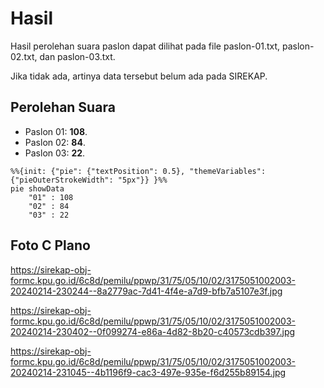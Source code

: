 # Hasil

Hasil perolehan suara paslon dapat dilihat pada file paslon-01.txt, paslon-02.txt, dan paslon-03.txt.

Jika tidak ada, artinya data tersebut belum ada pada SIREKAP.

## Perolehan Suara

 * Paslon 01: **108**.
 * Paslon 02: **84**.
 * Paslon 03: **22**.

```mermaid
%%{init: {"pie": {"textPosition": 0.5}, "themeVariables": {"pieOuterStrokeWidth": "5px"}} }%%
pie showData
    "01" : 108
    "02" : 84
    "03" : 22
```
## Foto C Plano

https://sirekap-obj-formc.kpu.go.id/6c8d/pemilu/ppwp/31/75/05/10/02/3175051002003-20240214-230244--8a2779ac-7d41-4f4e-a7d9-bfb7a5107e3f.jpg

https://sirekap-obj-formc.kpu.go.id/6c8d/pemilu/ppwp/31/75/05/10/02/3175051002003-20240214-230402--0f099274-e86a-4d82-8b20-c40573cdb397.jpg

https://sirekap-obj-formc.kpu.go.id/6c8d/pemilu/ppwp/31/75/05/10/02/3175051002003-20240214-231045--4b1196f9-cac3-497e-935e-f6d255b89154.jpg
